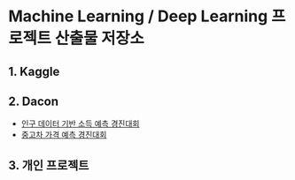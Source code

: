 # Machine Learning / Deep Learning 프로젝트 산출물 저장소

## 1. Kaggle


## 2. Dacon
  - [인구 데이터 기반 소득 예측 경진대회](/Dacon/20220418_Dacon_Basic_Income_Regression/)
  - [중고차 가격 예측 경진대회](/Dacon/20220530_Monthly_Dacon_Used_Car/)

## 3. 개인 프로젝트
